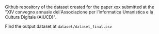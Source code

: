 Github repository of the dataset created for the paper xxx submitted at the "XIV convegno annuale dell’Associazione per l’Informatica Umanistica e la Cultura Digitale (AIUCD)".

Find the output dataset at `dataset/dataset_final.csv`